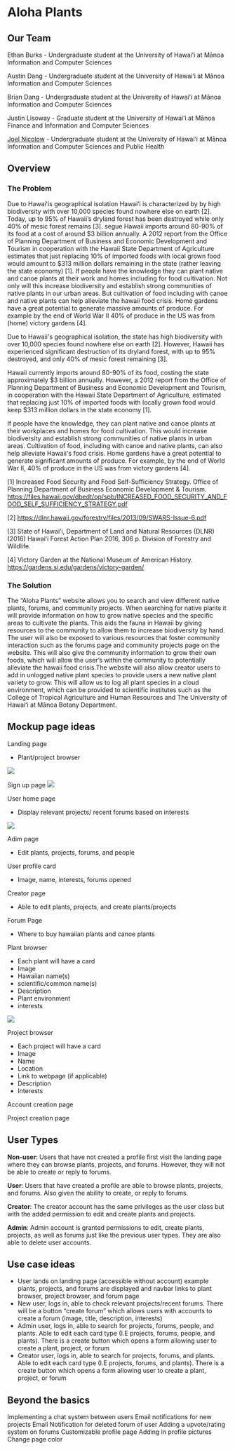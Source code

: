 # Aloha Plants

## Our Team
Ethan Burks - Undergraduate student at the University of Hawaiʻi at Mānoa Information and Computer Sciences

Austin Dang - Undergraduate student at the University of Hawaiʻi at Mānoa Information and Computer Sciences

Brian Dang - Undergraduate student at the University of Hawaiʻi at Mānoa Information and Computer Sciences

Justin Lisoway - Graduate student at the University of Hawaiʻi at Mānoa Finance and Information and Computer Sciences

[Joel Nicolow](https://jnicolow.github.io/) - Undergraduate student at the University of Hawaiʻi at Mānoa Information and Computer Sciences and Public Health

## Overview
### The Problem
Due to Hawaiʻis geographical isolation Hawaiʻi is characterized by by high biodiversity with over 10,000 species found nowhere else on earth [2]. Today, up to 95% of Hawaii’s dryland forest has been destroyed while only 40% of mesic forest remains [3].  segue
Hawaii imports around 80-90% of its food at a cost of around $3 billion annually. A 2012 report from the Office of Planning Department of Business and Economic Development and Tourism in cooperation with the Hawaii State Department of Agriculture estimates that just replacing 10% of imported foods with local grown food would amount to $313 million dollars remaining in the state (rather leaving the state economy) [1].
If people have the knowledge they can plant native and canoe plants at their work and homes including for food cultivation. Not only will this increase biodiversity and establish strong communities of native plants in our urban areas. But cultivation of food including with canoe and native plants can help alleviate the hawaii food crisis. Home gardens have a great potential to generate massive amounts of produce. For example by the end of World War II 40% of produce in the US was from (home) victory gardens [4]. 

Due to Hawaii's geographical isolation, the state has high biodiversity with over 10,000 species found nowhere else on earth [2]. However, Hawaii has experienced significant destruction of its dryland forest, with up to 95% destroyed, and only 40% of mesic forest remaining [3].

Hawaii currently imports around 80-90% of its food, costing the state approximately $3 billion annually. However, a 2012 report from the Office of Planning Department of Business and Economic Development and Tourism, in cooperation with the Hawaii State Department of Agriculture, estimated that replacing just 10% of imported foods with locally grown food would keep $313 million dollars in the state economy [1].

If people have the knowledge, they can plant native and canoe plants at their workplaces and homes for food cultivation. This would increase biodiversity and establish strong communities of native plants in urban areas. Cultivation of food, including with canoe and native plants, can also help alleviate Hawaii's food crisis. Home gardens have a great potential to generate significant amounts of produce. For example, by the end of World War II, 40% of produce in the US was from victory gardens [4].


[1] Increased Food Security and Food Self-Sufficiency Strategy. Office of Planning Department of Business Economic Development & Tourism.
https://files.hawaii.gov/dbedt/op/spb/INCREASED_FOOD_SECURITY_AND_FOOD_SELF_SUFFICIENCY_STRATEGY.pdf

[2] https://dlnr.hawaii.gov/forestry/files/2013/09/SWARS-Issue-6.pdf

[3] State of Hawaiʻi, Department of Land and Natural Resources (DLNR) (2016) Hawaiʻi Forest Action Plan 2016, 306 p. Division of Forestry and Wildlife.

[4] Victory Garden at the National Museum of American History. https://gardens.si.edu/gardens/victory-garden/


### The Solution
The “Aloha Plants” website allows you to search and view different native plants, forums, and community projects. When searching for native plants it will provide information on how to grow native species and the specific areas to cultivate the plants. This aids the fauna in Hawaii by giving resources to the community to allow them to increase biodiversity by hand. The user will also be exposed to various resources that foster community interaction such as the forums page and community projects page on the website. This will also give the community information to grow their own foods, which will allow the user’s within the community to potentially alleviate the hawaii food crisis.The website will also allow creator users to add in unlogged native plant species to provide users a new native plant variety to grow. This will allow us to log all plant species in a cloud environment, which can be provided to scientific institutes such as the College of Tropical Agriculture and Human Resources and The University of Hawaiʻi at Mānoa Botany Department.

## Mockup page ideas



Landing page
- Plant/project browser
<img src="homePage.png">

Sign up page
<img src="signup.PNG">

User home page
- Display relevant projects/ recent forums based on interests
<img src="userHomePage.png">

Adim page
- Edit plants, projects, forums, and people

User profile card
- Image, name, interests, forums opened

Creator page
- Able to edit plants, projects, and create plants/projects

Forum Page
- Where to buy hawaiian plants and canoe plants

Plant browser
- Each plant will have a card
- Image 
- Hawaiian name(s)
- scientific/common name(s)
- Description
- Plant environment
- interests
<img src="searchPlants.png">

Project browser
- Each project will have a card
- Image
- Name
- Location
- Link to webpage (if applicable)
- Description
- Interests

Account creation page

Project creation page

## User Types 
**Non-user**: Users that have not created a profile first visit the landing page where they can browse plants, projects, and forums. However, they will not be able to create or reply to forums.

**User**: Users that have created a profile are able to browse plants, projects, and forums. Also given the ability to create, or reply to forums.

**Creator**: The creator account has the same privileges as the user class but with the added permission to edit and create plants and projects.

**Admin**: Admin account is granted permissions to edit, create plants, projects, as well as forums just like the previous user types. They are also able to delete user accounts.


## Use case ideas
- User lands on landing page (accessible without account) example plants, projects, and forums are displayed and navbar links to plant browser, project browser, and forum page
- New user, logs in, able to check relevant projects/recent forums. There will be a button “create forum” which allows users with accounts to create a forum (image, title, description, interests)
- Admin user, logs in, able to search for projects, forums, people, and plants. Able to edit each card type (I.E projects, forums, people, and plants). There is a create button which opens a form allowing user to create a plant, project, or forum
- Creator user, logs in, able to search for projects, forums, and plants. Able to edit each card type (I.E projects, forums, and plants). There is a create button which opens a form allowing user to create a plant, project, or forum


## Beyond the basics
Implementing a chat system between users
Email notifications for new projects
Email Notification for deleted forum of user
Adding a upvote/rating system on forums
Customizable profile page
Adding in profile pictures
Change page color
